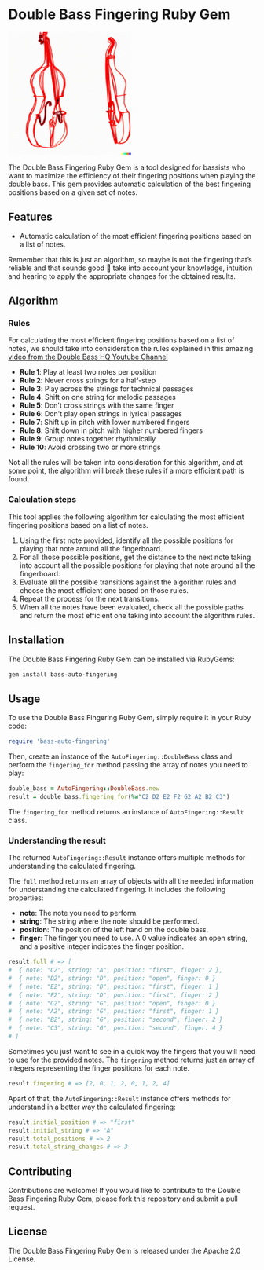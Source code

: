 # Double Bass Fingering Ruby Gem

<img src="https://github.com/jcagarcia/bass-auto-fingering/blob/master/docs/imgs/img.png?raw=true" width="250">

The Double Bass Fingering Ruby Gem is a tool designed for bassists who want to maximize the efficiency of their fingering positions when playing the double bass. This gem provides automatic calculation of the best fingering positions based on a given set of notes.

## Features

* Automatic calculation of the most efficient fingering positions based on a list of notes.

Remember that this is just an algorithm, so maybe is not the fingering that’s reliable and that sounds good 🥲 take into account your knowledge, intuition and hearing to apply the appropriate changes for the obtained results.

## Algorithm

### Rules

For calculating the most efficient fingering positions based on a list of notes, we should take into consideration the rules explained in this amazing [video from the Double Bass HQ Youtube Channel](https://www.youtube.com/watch?v=Vk1fOs_OQd8)

* **Rule 1**: Play at least two notes per position
* **Rule 2**: Never cross strings for a half-step
* **Rule 3**: Play across the strings for technical passages
* **Rule 4**: Shift on one string for melodic passages
* **Rule 5**: Don't cross strings with the same finger
* **Rule 6**: Don't play open strings in lyrical passages 
* **Rule 7**: Shift up in pitch with lower numbered fingers
* **Rule 8**: Shift down in pitch with higher numbered fingers
* **Rule 9**: Group notes together rhythmically
* **Rule 10**: Avoid crossing two or more strings

Not all the rules will be taken into consideration for this algorithm, and at some point, the algorithm will break these rules if a more efficient path is found.

### Calculation steps

This tool applies the following algorithm for calculating the most efficient fingering positions based on a list of notes.

1. Using the first note provided, identify all the possible positions for playing that note around all the fingerboard.
2. For all those possible positions, get the distance to the next note taking into account all the possible positions for playing that note around all the fingerboard.
3. Evaluate all the possible transitions against the algorithm rules and choose the most efficient one based on those rules.
4. Repeat the process for the next transitions.
5. When all the notes have been evaluated, check all the possible paths and return the most efficient one taking into account the algorithm rules.

## Installation

The Double Bass Fingering Ruby Gem can be installed via RubyGems:

```sh
gem install bass-auto-fingering
```

## Usage

To use the Double Bass Fingering Ruby Gem, simply require it in your Ruby code:

```ruby
require 'bass-auto-fingering'
```

Then, create an instance of the `AutoFingering::DoubleBass` class and perform the `fingering_for` method passing the array of notes you need to play:

```ruby
double_bass = AutoFingering::DoubleBass.new
result = double_bass.fingering_for(%w"C2 D2 E2 F2 G2 A2 B2 C3")
```

The `fingering_for` method returns an instance of `AutoFingering::Result` class. 

### Understanding the result

The returned `AutoFingering::Result` instance offers multiple methods for understanding the calculated fingering.

The `full` method returns an array of objects with all the needed information for understanding the calculated fingering. It includes the following properties:

* **note**: The note you need to perform.
* **string**: The string where the note should be performed.
* **position**: The position of the left hand on the double bass.
* **finger**: The finger you need to use. A 0 value indicates an open string, and a positive integer indicates the finger position.

```ruby
result.full # => [
#  { note: "C2", string: "A", position: "first", finger: 2 },
#  { note: "D2", string: "D", position: "open", finger: 0 }
#  { note: "E2", string: "D", position: "first", finger: 1 }
#  { note: "F2", string: "D", position: "first", finger: 2 }
#  { note: "G2", string: "G", position: "open", finger: 0 }
#  { note: "A2", string: "G", position: "first", finger: 1 }
#  { note: "B2", string: "G", position: "second", finger: 2 }
#  { note: "C3", string: "G", position: "second", finger: 4 }
# ]
```

Sometimes you just want to see in a quick way the fingers that you will need to use for the provided notes. The `fingering` method returns just an array of integers representing the finger positions for each note. 

```ruby
result.fingering # => [2, 0, 1, 2, 0, 1, 2, 4]
```

Apart of that, the `AutoFingering::Result` instance offers methods for understand in a better way the calculated fingering:

```ruby
result.initial_position # => "first"
result.initial_string # => "A"
result.total_positions # => 2
result.total_string_changes # => 3
```

## Contributing

Contributions are welcome! If you would like to contribute to the Double Bass Fingering Ruby Gem, please fork this repository and submit a pull request.

## License

The Double Bass Fingering Ruby Gem is released under the Apache 2.0 License.

